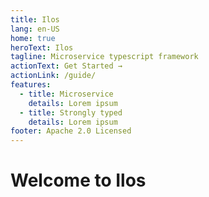 ```yaml
---
title: Ilos
lang: en-US
home: true
heroText: Ilos
tagline: Microservice typescript framework
actionText: Get Started →
actionLink: /guide/
features:
  - title: Microservice
    details: Lorem ipsum
  - title: Strongly typed
    details: Lorem ipsum
footer: Apache 2.0 Licensed
---
```


# Welcome to Ilos